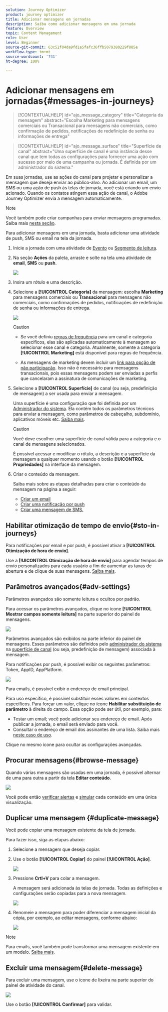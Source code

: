 ```yaml
---
solution: Journey Optimizer
product: journey optimizer
title: Adicionar mensagens em jornadas
description: Saiba como adicionar mensagens em uma jornada
feature: Overview
topic: Content Management
role: User
level: Beginner
source-git-commit: 63c52f04da9fd1a5fafc36ffb5079380229f885e
workflow-type: tm+mt
source-wordcount: '741'
ht-degree: 100%

---
```



# Adicionar mensagens em jornadas{#messages-in-journeys}

>[!CONTEXTUALHELP]
>id="ajo_message_category"
>title="Categoria da mensagem"
>abstract="Escolha Marketing para mensagens comerciais ou Transacional para mensagens não comerciais, como confirmação de pedidos, notificações de redefinição de senha ou informações de entrega"

>[!CONTEXTUALHELP]
>id="ajo_message_surface"
>title="Superfície de canal"
>abstract="Uma superfície de canal é uma instância desse canal que tem todas as configurações para fornecer uma ação com sucesso por meio de uma campanha ou jornada. É definida por um administrador do sistema."

Em suas jornadas, use as ações do canal para projetar e personalizar a mensagem que deseja enviar ao público-alvo. Ao adicionar um email, um SMS ou uma ação de push às telas de jornada, você está criando um envio acionado. Quando os contatos atingem essa ação de canal, o Adobe Journey Optimizer envia a mensagem automaticamente.


>[!NOTE]
>Você também pode criar campanhas para enviar mensagens programadas. Saiba mais [nesta seção](../campaigns/get-started-with-campaigns.md).


Para adicionar mensagens em uma jornada, basta adicionar uma atividade de push, SMS ou email na tela da jornada.

1. Inicie a jornada com uma atividade de [Evento](../building-journeys/general-events.md) ou [Segmento de leitura](../building-journeys/read-segment.md).

1. Na seção **Ações** da paleta, arraste e solte na tela uma atividade de **email**, **SMS** ou **push**.

   ![](assets/add-a-message.png)

1. Insira um rótulo e uma descrição.

1. Selecione a **[!UICONTROL Categoria]** da mensagem: escolha **Marketing** para mensagens comerciais ou **Transacional** para mensagens não comerciais, como confirmações de pedidos, notificações de redefinição de senha ou informações de entrega.

   ![](assets/inline-message-category.png)

   >[!CAUTION]
   >
   >* Se você definiu [regras de frequência](../configuration/frequency-rules.md) para um canal e categoria específicos, elas são aplicadas automaticamente à mensagem ao selecionar esse canal e categoria. Atualmente, somente a categoria **[!UICONTROL Marketing]** está disponível para regras de frequência.
   >
   >* As mensagens de marketing devem incluir um [link para opção de não participação](../privacy/opt-out.md#opt-out-management). Isso não é necessário para mensagens transacionais, pois essas mensagens podem ser enviadas a perfis que cancelaram a assinatura de comunicações de marketing.


1. Selecione a **[!UICONTROL Superfície]** de canal (ou seja, predefinição de mensagem) a ser usada para enviar a mensagem.

   Uma superfície é uma configuração que foi definida por um [Administrador do sistema](../start/path/administrator.md). Ela contém todos os parâmetros técnicos para enviar a mensagem, como parâmetros de cabeçalho, subdomínio, aplicativos móveis etc. [Saiba mais](../configuration/channel-surfaces.md).

   >[!CAUTION]
   >
   >Você deve escolher uma superfície de canal válida para a categoria e o canal de mensagens selecionados.

   É possível acessar e modificar o rótulo, a descrição e a superfície da mensagem a qualquer momento usando o botão **[!UICONTROL Propriedades]** na interface da mensagem.

1. Criar o conteúdo da mensagem.

   Saiba mais sobre as etapas detalhadas para criar o conteúdo da mensagem na página a seguir:

   * [Criar um email](create-email.md)
   * [Criar uma notificação por push](create-push.md)
   * [Criar uma mensagem de SMS.](create-sms.md)

## Habilitar otimização de tempo de envio{#sto-in-journeys}

Para notificações por email e por push, é possível ativar a **[!UICONTROL Otimização de hora de envio]**.

Use a **[!UICONTROL Otimização de hora de envio]** para agendar tempos de envio personalizados para cada usuário a fim de aumentar as taxas de abertura e de clique de suas mensagens. [Saiba mais](../messages/send-time-optimization.md).

## Parâmetros avançados{#adv-settings}

Parâmetros avançados são somente leitura e ocultos por padrão.

Para acessar os parâmetros avançados, clique no ícone **[!UICONTROL Mostrar campos somente leitura]** na parte superior do painel de mensagens.

![](assets/show-read-only.png)

Parâmetros avançados são exibidos na parte inferior do painel de mensagens. Esses parâmetros são definidos pelo [administrador do sistema](../start/path/administrator.md) na [superfície de canal](../configuration/channel-surfaces.md) (ou seja, predefinição de mensagem) associada à mensagem.

Para notificações por push, é possível exibir os seguintes parâmetros: Token, AppID, AppPlatform.

![](assets/push-adv-parameters.png)

Para emails, é possível exibir o endereço de email principal.

Para uso específico, é possível substituir esses valores em contextos específicos. Para forçar um valor, clique no ícone **Habilitar substituição de parâmetro** à direita do campo. Essa opção pode ser útil, por exemplo, para:

* Testar um email; você pode adicionar seu endereço de email. Após publicar a jornada, o email será enviado para você.
* Consultar o endereço de email dos assinantes de uma lista. Saiba mais [neste caso de uso](../building-journeys/message-to-subscribers-uc.md).

Clique no mesmo ícone para ocultar as configurações avançadas.

## Procurar mensagens{#browse-message}

Quando várias mensagens são usadas em uma jornada, é possível alternar de uma para outra a partir da tela **Editar conteúdo**.

![](assets/inline-messages-multi-content.png)

Você pode então [verificar alertas](alerts.md) e [simular](../design/preview.md) cada conteúdo em uma única visualização.

## Duplicar uma mensagem {#duplicate-message}

Você pode copiar uma mensagem existente da tela de jornada.

Para fazer isso, siga as etapas abaixo:

1. Selecione a mensagem que deseja copiar.

1. Use o botão **[!UICONTROL Copiar]** do painel **[!UICONTROL Ação]**.

   ![](assets/message-duplicate.png)

1. Pressione **Crtl+V** para colar a mensagem.

   A mensagem será adicionada às telas de jornada. Todas as definições e configurações serão copiadas para a nova mensagem.

   ![](assets/message-duplicated.png)

1. Renomeie a mensagem para poder diferenciar a mensagem inicial da cópia, por exemplo, ao editar mensagens, conforme abaixo:

   ![](assets/multi-message.png)


>[!NOTE]
>
>Para emails, você também pode transformar uma mensagem existente em um modelo. [Saiba mais](../design/email-templates.md).

## Excluir uma mensagem{#delete-message}

Para excluir uma mensagem, use o ícone de lixeira na parte superior do painel de atividade do canal.

![](assets/delete-message.png)

Use o botão **[!UICONTROL Confirmar]** para validar.
